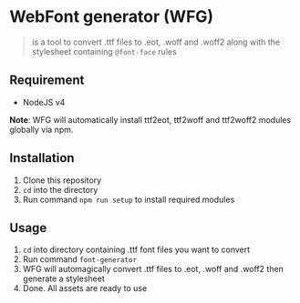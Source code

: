# WebFont generator (WFG)

> is a tool to convert .ttf files to .eot, .woff and .woff2 along with the stylesheet containing `@font-face` rules

## Requirement

* NodeJS v4

**Note**: WFG will automatically install ttf2eot, ttf2woff and ttf2woff2 modules globally via npm.

## Installation

1. Clone this repository
2. `cd` into the directory
3. Run command `npm run setup` to install required modules


## Usage

1. `cd` into directory containing .ttf font files you want to convert
2. Run command `font-generator`
3. WFG will automagically convert .ttf files to .eot, .woff and .woff2 then generate a stylesheet
4. Done. All assets are ready to use
